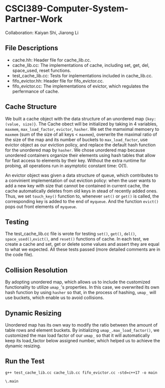# CSCI389-Computer-System-Partner-Work
Collaboration: Kaiyan Shi, Jiarong Li

## File Descriptions
+ cache.hh: Header file for cache_lib.cc.
+ cache_lib.cc: The implementations of cache, including set, get, del, space_used, reset functions.
+ test_cache_lib.cc: Tests for inplementations included in cache_lib.cc.
+ fifo_evictor.hh: Header file for fifo_evictor.cc.
+ fifo_evictor.cc: The implementations of evictor, which regulates the perfermance of cache. 

## Cache Structure
We built a cache object with the data structure of an unordered map `{key: (value, size)}`. The Cache obect will be initialized by taking in 4 variables, `maxmem`, `max_load_factor`, `evictor`, `hasher`. We set the mamximal memoery to `maxmem` (sum of the size of all keys < `maxmem`), overwrite the maximal ratio of the size of the map and its number of buckets to `max_load_factor`, use evictor object as our eviction policy, and replace the default hash function for the unordered map by `hasher`. We chose unordered map because unordered containers organize their elements using hash tables that allow for fast access to elements by their key. Without the extra runtime for probing, all operations run in asymptotic constant time: O(1).

An evictor object was given a data structure of queue, which contributes to a convinient implementation of out eviction policy: when the user wants to add a new key with size that cannot be contained in current cache, the cache automatically deletes from old keys in stead of recently added ones. Thus, we set `touch_key()` function to, whenever `set()` or `get()` is called, the corresponding key is added to the end of `myqueue`. And the function `evict()` pops out front elements of `myqueue`. 


## Testing
The test_cache_lib.cc file is wrote for testing `set()`, `get()`, `del()`, `space_used()`,`evict()`, and `reset()` functions of cache. In each test, we create a cache and set, get or delete some values and assert they are equal to what we expected. All these tests passed (more detailed comments are in the code file).

## Collision Resolution
By adopting unordered map, which allows us to include the customized functionality to utilize `umap_`'s properties. In this case, we overwrited its own hash function by using `hasher` so that, in the process of hashing, `umap_` will use buckets, which enable us to avoid collisions.

## Dynamic Resizing
Unordered map has its own way to modify the ratio between the amount of table rows and element buckets. By initializing `umap_.max_load_factor()`, we customized the max load factor of our `umap_` so that it will automatically keep its load_factor below assigned number, which helped us to achieve the dynamic resizing.

## Run the Test
```
g++ test_cache_lib.cc cache_lib.cc fifo_evictor.cc -std=c++17 -o main
```
```
\.main
```

